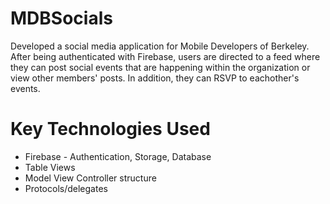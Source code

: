 # MDBSocials

Developed a social media application for Mobile Developers of Berkeley. After being authenticated with Firebase, users are directed to a feed where they can post social events that are happening within the organization or view other members' posts. In addition, they can RSVP to eachother's events.

# Key Technologies Used
* Firebase - Authentication, Storage, Database
* Table Views
* Model View Controller structure
* Protocols/delegates

